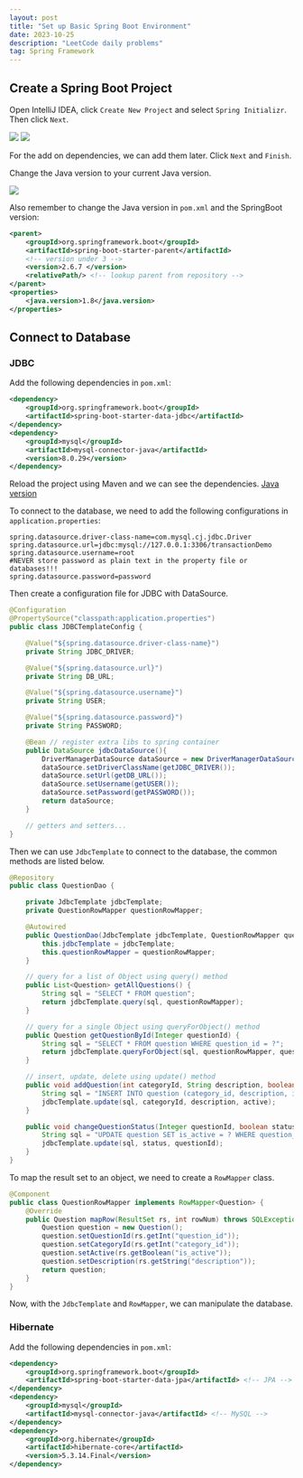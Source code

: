 ```yaml
---
layout: post
title: "Set up Basic Spring Boot Environment"
date: 2023-10-25
description: "LeetCode daily problems"
tag: Spring Framework
---
```


## Create a Spring Boot Project

Open IntelliJ IDEA, click `Create New Project` and select `Spring Initializr`. Then click `Next`.

<img src="/images/SpringDemo/SpringBoot_1.png">

<img src="/images/SpringDemo/SpringBoot_2.png">

For the add on dependencies, we can add them later. Click `Next` and `Finish`.

Change the Java version to your current Java version.

<img src="/images/SpringDemo/SpringBoot_3.png">

Also remember to change the Java version in `pom.xml` and the SpringBoot version:

```xml
<parent>
    <groupId>org.springframework.boot</groupId>
    <artifactId>spring-boot-starter-parent</artifactId>
    <!-- version under 3 -->
    <version>2.6.7 </version>
    <relativePath/> <!-- lookup parent from repository -->
</parent>
<properties>
    <java.version>1.8</java.version>
</properties>
```

## Connect to Database

### JDBC

Add the following dependencies in `pom.xml`:

```xml
<dependency>
    <groupId>org.springframework.boot</groupId>
    <artifactId>spring-boot-starter-data-jdbc</artifactId>
</dependency>
<dependency>
    <groupId>mysql</groupId>
    <artifactId>mysql-connector-java</artifactId>
    <version>8.0.29</version>
</dependency>
```

Reload the project using Maven and we can see the dependencies. [Java version](https://blog.csdn.net/wangguohui0726/article/details/122869766)

To connect to the database, we need to add the following configurations in `application.properties`:

```properties
spring.datasource.driver-class-name=com.mysql.cj.jdbc.Driver
spring.datasource.url=jdbc:mysql://127.0.0.1:3306/transactionDemo
spring.datasource.username=root
#NEVER store password as plain text in the property file or databases!!!
spring.datasource.password=password
```

Then create a configuration file for JDBC with DataSource.

```Java
@Configuration
@PropertySource("classpath:application.properties")
public class JDBCTemplateConfig {

    @Value("${spring.datasource.driver-class-name}")
    private String JDBC_DRIVER;

    @Value("${spring.datasource.url}")
    private String DB_URL;

    @Value("${spring.datasource.username}")
    private String USER;

    @Value("${spring.datasource.password}")
    private String PASSWORD;

    @Bean // register extra libs to spring container
    public DataSource jdbcDataSource(){
        DriverManagerDataSource dataSource = new DriverManagerDataSource();
        dataSource.setDriverClassName(getJDBC_DRIVER());
        dataSource.setUrl(getDB_URL());
        dataSource.setUsername(getUSER());
        dataSource.setPassword(getPASSWORD());
        return dataSource;
    }

    // getters and setters...
}
```

Then we can use `JdbcTemplate` to connect to the database, the common methods are listed below.

```Java
@Repository
public class QuestionDao {

    private JdbcTemplate jdbcTemplate;
    private QuestionRowMapper questionRowMapper;

    @Autowired
    public QuestionDao(JdbcTemplate jdbcTemplate, QuestionRowMapper questionRowMapper) {
        this.jdbcTemplate = jdbcTemplate;
        this.questionRowMapper = questionRowMapper;
    }

    // query for a list of Object using query() method
    public List<Question> getAllQuestions() {
        String sql = "SELECT * FROM question";
        return jdbcTemplate.query(sql, questionRowMapper);
    }

    // query for a single Object using queryForObject() method
    public Question getQuestionById(Integer questionId) {
        String sql = "SELECT * FROM question WHERE question_id = ?";
        return jdbcTemplate.queryForObject(sql, questionRowMapper, questionId);
    }

    // insert, update, delete using update() method
    public void addQuestion(int categoryId, String description, boolean active) {
        String sql = "INSERT INTO question (category_id, description, is_active) VALUES (?, ?, ?)";
        jdbcTemplate.update(sql, categoryId, description, active);
    }

    public void changeQuestionStatus(Integer questionId, boolean status) {
        String sql = "UPDATE question SET is_active = ? WHERE question_id = ?";
        jdbcTemplate.update(sql, status, questionId);
    }
}
```

To map the result set to an object, we need to create a `RowMapper` class.

```Java
@Component
public class QuestionRowMapper implements RowMapper<Question> {
    @Override
    public Question mapRow(ResultSet rs, int rowNum) throws SQLException {
        Question question = new Question();
        question.setQuestionId(rs.getInt("question_id"));
        question.setCategoryId(rs.getInt("category_id"));
        question.setActive(rs.getBoolean("is_active"));
        question.setDescription(rs.getString("description"));
        return question;
    }
}
```

Now, with the `JdbcTemplate` and `RowMapper`, we can manipulate the database.

### Hibernate

Add the following dependencies in `pom.xml`:

```xml
<dependency>
    <groupId>org.springframework.boot</groupId>
    <artifactId>spring-boot-starter-data-jpa</artifactId> <!-- JPA -->
</dependency>
<dependency>
    <groupId>mysql</groupId>
    <artifactId>mysql-connector-java</artifactId> <!-- MySQL -->
</dependency>
<dependency>
    <groupId>org.hibernate</groupId>
    <artifactId>hibernate-core</artifactId>
    <version>5.3.14.Final</version>
</dependency>
```
